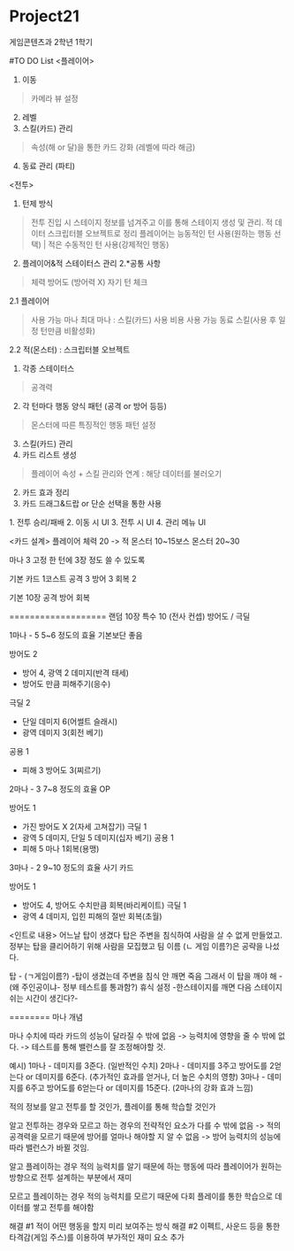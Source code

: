 # Project21
 게임콘텐츠과 2학년 1학기

#TO DO List
<플레이어>
1. 이동
> 카메라 뷰 설정 
2. 레벨
3. 스킬(카드) 관리
> 속성(해 or 달)을 통한 카드 강화 (레벨에 따라 해금)
4. 동료 관리 (파티)

<전투>
1. 턴제 방식
> 전투 진입 시 스테이지 정보를 넘겨주고 이를 통해 스테이지 생성 및 관리.
> 적 데이터 스크립터블 오브젝트로 정리
> 플레이어는 능동적인 턴 사용(원하는 행동 선택) | 적은 수동적인 턴 사용(강제적인 행동)

2. 플레이어&적 스테이터스 관리
2.*공통 사항
> 체력
> 방어도 (방어력 X) 
> 자기 턴 체크

2.1 플레이어
> 사용 가능 마나 
> 최대 마나 : 스킬(카드) 사용 비용
> 사용 가능 동료 스킬(사용 후 일정 턴만큼 비활성화)

2.2 적(몬스터) : 스크립터블 오브젝트
1. 각종 스테이터스
> 공격력
2. 각 턴마다 행동 양식 패턴 (공격 or 방어 등등)
> 몬스터에 따른 특징적인 행동 패턴 설정

3. 스킬(카드) 관리
1. 카드 리스트 생성
> 플레이어 속성 + 스킬 관리와 연계 : 해당 데이터를 불러오기
2. 카드 효과 정리
3. 카드 드래그&드랍 or 단순 선택을 통한 사용

<UI>
1. 전투 승리/패배 
2. 이동 시 UI
3. 전투 시 UI
4. 관리 메뉴 UI

<카드 설계>
플레이어 체력 20 -> 적 몬스터 10~15보스 몬스터 20~30

마나 3 고정
한 턴에 3장 정도 쓸 수 있도록

기본 카드
1코스트
공격 3
방어 3
회복 2

기본 10장
공격 방어 회복

===================
랜덤 10장
특수 10 (전사 컨셉)
방어도 / 극딜

1마나 - 5
5~6 정도의 효율
기본보단 좋음

방어도 2
- 방어 4, 광역 2 데미지(반격 태세)
- 방어도 만큼 피해주기(응수)

극딜 2
- 단일 데미지 6(어썰트 슬래시)
- 광역 데미지 3(회전 베기)

공용 1
- 피해 3 방어도 3(찌르기)


2마나 - 3
7~8 정도의 효율
OP

방어도 1
- 가진 방어도 X 2(자세 고쳐잡기)
극딜 1
- 광역 5 데미지, 단일 5 데미지(십자 베기)
공용 1
- 피해 5 마나 1회복(용맹)

3마나 - 2
9~10 정도의 효율
사기 카드

방어도 1
- 방어도 4, 방어도 수치만큼 회복(바리케이트)
극딜 1
- 광역 4 데미지, 입힌 피해의 절반 회복(초월)

<인트로 내용>
어느날 탑이 생겼다 탑은 주변을 침식하여 사람을 살 수 없게 만들었고. 정부는 탑을 클리어하기 위해 사람을 모집했고
팀 이름 (ㄴ 게임 이름?)은 공략을 나섰다.

탑 - (ㄱ게임이름?)
-탑이 생겼는데 주변을 침식 안 깨면 죽음
그래서 이 탑을 깨야 해 -
(왜 주인공이냐- 정부 테스트를 통과함?)
휴식 설정 -한스테이지를 깨면 다음 스테이지 쉬는 시간이 생긴다?-

========
마나 개념

마나 수치에 따라 카드의 성능이 달라질 수 밖에 없음
-> 능력치에 영향을 줄 수 밖에 없다. -> 테스트를 통해 밸런스를 잘 조정해야할 것.

예시)
1마나 - 데미지를 3준다.                    (일반적인 수치)
2마나 - 데미지를 3주고 방어도를 2얻는다 or 데미지를 6준다.         (추가적인 효과를 얻거나, 더 높은 수치의 영향)
3마나 - 데미지를 6주고 방어도를 6얻는다 or 데미지를 15준다.        (2마나의 강화 효과 느낌)


적의 정보를 알고 전투를 할 것인가, 플레이를 통해 학습할 것인가

알고 전투하는 경우와 모르고 하는 경우의 전략적인 요소가 다를 수 밖에 없음
-> 적의 공격력을 모르기 때문에 방어를 얼마나 해야할 지 알 수 없음 -> 방어 능력치의 성능에 따라 밸런스가 바뀔 것임.

알고 플레이하는 경우
적의 능력치를 알기 때문에 하는 행동에 따라 플레이어가 원하는 방향으로 전투 설계하는 부분에서 재미

모르고 플레이하는 경우
적의 능력치를 모르기 때문에 다회 플레이를 통한 학습으로 데이터를 쌓고 전투를 해야함 

해결 #1 적이 어떤 행동을 할지 미리 보여주는 방식
해결 #2 이펙트, 사운드 등을 통한 타격감(게임 주스)를 이용하여 부가적인 재미 요소 추가